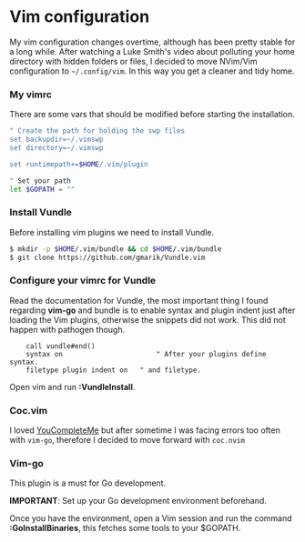 # Vim configuration

My vim configuration changes overtime, although has been pretty stable for a long while. After watching a Luke Smith's video about polluting your home directory with hidden folders or files, I decided to move NVim/Vim configuration to `~/.config/vim`. In this way you get a cleaner and tidy home. 


### My vimrc

There are some vars that should be modified before starting the installation.

```bash
" Create the path for holding the swp files
set backupdir=~/.vimswp
set directory=~/.vimswp

set runtimepath+=$HOME/.vim/plugin 

" Set your path
let $GOPATH = ""
```

### Install Vundle

Before installing vim plugins we need to install Vundle.

```bash
$ mkdir -p $HOME/.vim/bundle && cd $HOME/.vim/bundle
$ git clone https://github.com/gmarik/Vundle.vim
```

### Configure your vimrc for Vundle

Read the documentation for Vundle, the most important thing I found regarding **vim-go** and bundle is to enable syntax and plugin indent just after loading the Vim plugins, otherwise the snippets did not work. This did not happen with pathogen though.

        call vundle#end()
        syntax on                       " After your plugins define syntax.
        filetype plugin indent on	" and filetype.

Open vim and run **:VundleInstall**.

### Coc.vim

I loved [YouCompleteMe](https://github.com/Valloric/YouCompleteMe) but after sometime I was facing errors too often with `vim-go`, therefore I decided to move forward with `coc.nvim`


### Vim-go

This plugin is a must for Go development.

**IMPORTANT**: Set up your Go development environment beforehand.

Once you have the environment, open a Vim session and run the command **:GoInstallBinaries**, this fetches some
tools to your $GOPATH.
